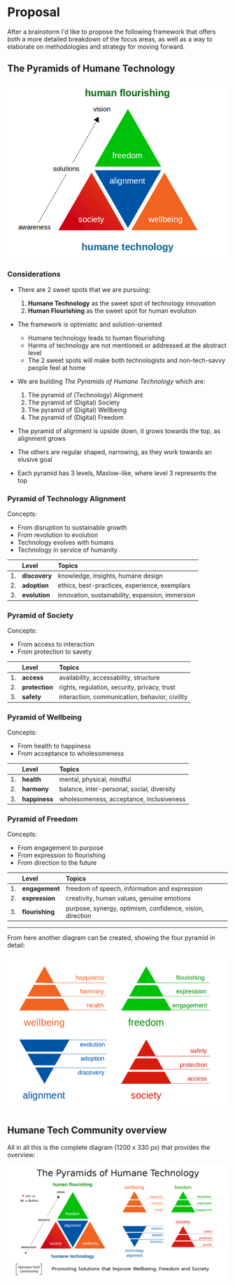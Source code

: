 # Proposal

After a brainstorm I'd like to propose the following framework that offers both a more detailed breakdown of the focus areas, as well as a way to elaborate on methodologies and strategy for moving forward.

## The Pyramids of Humane Technology

![Pyramids of Humane Technology](humanetech-pyramids-of-humane-technology.png) 

### Considerations

- There are 2 sweet spots that we are pursuing:
  1. **Humane Technology** as the sweet spot of technology innovation
  2. **Human Flourishing** as the sweet spot for human evolution

- The framework is optimistic and solution-oriented
  - Humane technology leads to human flourishing
  - Harms of technology are not mentioned or addressed at the abstract level
  - The 2 sweet spots will make both technologists and non-tech-savvy people feel at home

- We are building _The Pyramids of Humane Technology_ which are:

  1. The pyramid of (Technology) Alignment
  2. The pyramid of (Digital) Society
  3. The pyramid of (Digital) Wellbeing
  4. The pyramid of (Digital) Freedom

- The pyramid of alignment is upside down, it grows towards the top, as alignment grows

- The others are regular shaped, narrowing, as they work towards an elusive goal

- Each pyramid has 3 levels, Maslow-like, where level 3 represents the top

### Pyramid of Technology Alignment

Concepts:

- From disruption to sustainable growth
- From revolution to evolution
- Technology evolves with humans
- Technology in service of humanity

| |Level | Topics |
| :---: | :--- | :--- |
| 1. | **discovery** | knowledge, insights, humane design | 
| 2. | **adoption** | ethics, best-practices, experience, exemplars | 
| 3. | **evolution** | innovation, sustainability, expansion, immersion | 

### Pyramid of Society

Concepts:

- From access to interaction
- From protection to savety

| |Level | Topics |
| :---: | :--- | :--- |
| 1. | **access** | availability, accessability, structure | 
| 2. | **protection** | rights, regulation, security, privacy, trust | 
| 3. | **safety** | interaction, communication, behavior, civility |

### Pyramid of Wellbeing

Concepts:

- From health to happiness
- From acceptance to wholesomeness

| |Level | Topics |
| :---: | :--- | :--- |
| 1. | **health** | mental, physical, mindful | 
| 2. | **harmony** | balance, inter-personal, social, diversity | 
| 3. | **happiness** | wholesomeness, acceptance, inclusiveness |

### Pyramid of Freedom

Concepts:

- From engagement to purpose
- From expression to flourishing
- From direction to the future

| |Level | Topics |
| :---: | :--- | :--- |
| 1. | **engagement** | freedom of speech, information and expression | 
| 2. | **expression** | creativity, human values, genuine emotions | 
| 3. | **flourishing** | purpose, synergy, optimism, confidence, vision, direction |

---

From here another diagram can be created, showing the four pyramid in detail:

![Pyramids of Humane Technology Details](humanetech-pyramids-of-humane-technology2.png)

## Humane Tech Community overview

All in all this is the complete diagram (1200 x 330 px) that provides the overview:

![Pyramids of Humane Technology Details](humanetech-community-overview.png)
